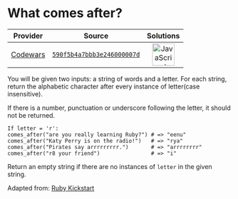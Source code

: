 [_metadata_:generated]: - "true"

# What comes after? 

<!-- INFO TABLE BEGIN -->

| Provider                                        | Source                                                                               | Solutions                                                                                                                                                    |
| :---------------------------------------------: | :----------------------------------------------------------------------------------: | :----------------------------------------------------------------------------------------------------------------------------------------------------------: |
| [Codewars](../../../docs/providers/Codewars.md) | [`590f5b4a7bbb3e246000007d`](https://www.codewars.com/kata/590f5b4a7bbb3e246000007d) | [<img src="https://res.cloudinary.com/rascaltwo/image/upload/v1631924076/javascript_ehszr7.svg" alt="JavaScript" title="JavaScript" width="50" />](solve.js) |

<!-- INFO TABLE END -->

You will be given two inputs: a string of words and a letter. For each string, return the alphabetic character after every instance of letter(case insensitive). 

If there is a number, punctuation or underscore following the letter, it should not be returned. 

```
If letter = 'r':
comes_after("are you really learning Ruby?") # => "eenu"
comes_after("Katy Perry is on the radio!")   # => "rya"
comes_after("Pirates say arrrrrrrrr.")       # => "arrrrrrrr"
comes_after("r8 your friend")                # => "i"
```

Return an empty string if there are no instances of `letter` in the given string.

Adapted from: [Ruby Kickstart](https://github.com/JoshCheek/ruby-kickstart/blob/master/session1/challenge/7_string.rb)
